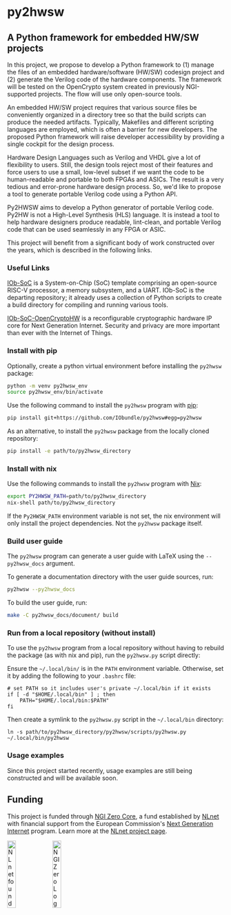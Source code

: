 <!--
SPDX-FileCopyrightText: 2024 IObundle

SPDX-License-Identifier: MIT
-->

# py2hwsw

## A Python framework for embedded HW/SW projects

In this project, we propose to develop a Python framework to (1) manage the
files of an embedded hardware/software (HW/SW) codesign project and (2) generate
the Verilog code of the hardware components. The framework will be tested on the
OpenCrypto system created in previously NGI-supported projects. The flow will
use only open-source tools.

An embedded HW/SW project requires that various source files be conveniently
organized in a directory tree so that the build scripts can produce the needed
artifacts. Typically, Makefiles and different scripting languages are employed,
which is often a barrier for new developers. The proposed Python framework will
raise developer accessibility by providing a single cockpit for the design
process.

Hardware Design Languages such as Verilog and VHDL give a lot of flexibility to
users. Still, the design tools reject most of their features and force users to
use a small, low-level subset if we want the code to be human-readable and
portable to both FPGAs and ASICs. The result is a very tedious and error-prone
hardware design process. So, we'd like to propose a tool to generate portable Verilog
code using a Python API.

Py2HWSW aims to develop a Python generator of portable Verilog code. Py2HW is not a High-Level Synthesis (HLS) language. It is instead a tool to help hardware designers produce readable, lint-clean, and portable Verilog code that can be used seamlessly in any FPGA or ASIC. 

This project will benefit from a significant body of work constructed over the years, which is described in the following links.


### Useful Links

[IOb-SoC](https://github.com/IObundle/iob-soc) is a System-on-Chip (SoC) template comprising an open-source RISC-V processor, a memory subsystem, and a UART.
IOb-SoC is the departing repository; it already uses a collection of Python scripts to create a build directory for compiling and running various tools.


[IOb-SoC-OpenCryptoHW](https://github.com/IObundle/iob-soc-opencryptohw.git) is a reconfigurable cryptographic hardware IP core for Next Generation Internet.
Security and privacy are more important than ever with the Internet of Things.

### Install with pip

Optionally, create a python virtual environment before installing the `py2hwsw` package:
```bash
python -m venv py2hwsw_env
source py2hwsw_env/bin/activate
```

Use the following command to install the `py2hwsw` program with [pip](https://pip.pypa.io/en/stable/):
```bash
pip install git+https://github.com/IObundle/py2hwsw#egg=py2hwsw
```

As an alternative, to install the `py2hwsw` package from the locally cloned repository:
```bash
pip install -e path/to/py2hwsw_directory
```

### Install with nix

Use the following commands to install the `py2hwsw` program with [Nix](https://nixos.org/):
```bash
export PY2HWSW_PATH=path/to/py2hwsw_directory
nix-shell path/to/py2hwsw_directory
```

If the `Py2HWSW_PATH` environment variable is not set, the nix environment will only install the project dependencies. Not the `py2hwsw` package itself.

### Build user guide

The `py2hwsw` program can generate a user guide with LaTeX using the `--py2hwsw_docs` argument.

To generate a documentation directory with the user guide sources, run:
```bash
py2hwsw --py2hwsw_docs
```

To build the user guide, run:
```bash
make -C py2hwsw_docs/document/ build
```

### Run from a local repository (without install)

To use the `py2hwsw` program from a local repository without having to rebuild the package (as with nix and pip), run the `py2hwsw.py` script directly:

Ensure the `~/.local/bin/` is in the `PATH` environment variable.
Otherwise, set it by adding the following to your `.bashrc` file:
```
# set PATH so it includes user's private ~/.local/bin if it exists
if [ -d "$HOME/.local/bin" ] ; then
    PATH="$HOME/.local/bin:$PATH"
fi
```

Then create a symlink to the `py2hwsw.py` script in the `~/.local/bin` directory:
```
ln -s path/to/py2hwsw_directory/py2hwsw/scripts/py2hwsw.py ~/.local/bin/py2hwsw
```

### Usage examples

Since this project started recently, usage examples are still being constructed and will be available soon.

## Funding

This project is funded through [NGI Zero Core](https://nlnet.nl/core), a fund established by [NLnet](https://nlnet.nl) with financial support from the European Commission's [Next Generation Internet](https://ngi.eu) program. Learn more at the [NLnet project page](https://nlnet.nl/project/Py2HWSW).

[<img src="https://nlnet.nl/logo/banner.png" alt="NLnet foundation logo" width="20%" />](https://nlnet.nl)
[<img src="https://nlnet.nl/image/logos/NGI0_tag.svg" alt="NGI Zero Logo" width="20%" />](https://nlnet.nl/core)

